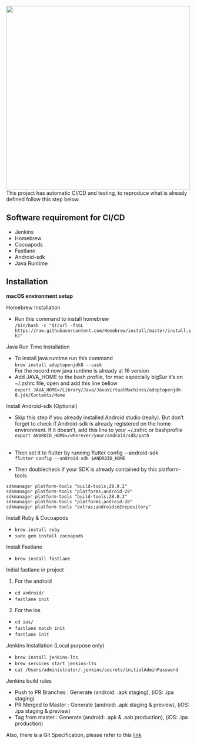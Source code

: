 <img src="https://user-images.githubusercontent.com/83566781/117230672-c969d780-ae47-11eb-924c-3b3382a91e52.jpeg" width="500"><br>
This project has automatic CI/CD and testing, to reproduce what is already defined follow this step below.<br>
## Software requirement for CI/CD
* Jenkins
* Homebrew
* Cocoapods
* Fastlane
* Android-sdk
* Java Runtime

## Installation

**macOS environment setup**

Homebrew Installation
- Run this command to install homebrew <br>
`/bin/bash -c "$(curl -fsSL https://raw.githubusercontent.com/Homebrew/install/master/install.sh)"`

Java Run Time Installation<br>
- To install java runtime run this command<br>
`brew install adoptopenjdk8 --cask`<br>
For the record now java runtime is already at 16 version<br>
- Add JAVA_HOME to the bash profile, for mac especially bigSur it’s on ~/.zshrc file, open and add this line bellow<br>
`export JAVA_HOME=/Library/Java/JavaVirtualMachines/adoptopenjdk-8.jdk/Contents/Home`<br>

Install Android-sdk (Optional)<br>
- Skip this step if you already installed Android studio (really). But don’t forget to check if Android-sdk is already registered on the home environment. If it doesn’t, add this line to your ~/.zshrc or bashprofile<br>
`export ANDROID_HOME=/wherever/your/android/sdk/path`<br><br>
- Then set it to flutter by running flutter config --android-sdk<br>
`flutter config --android-sdk $ANDROID_HOME`<br>

- Then doublecheck if your SDK is already contained by this platform-tools<br>

`sdkmanager platform-tools "build-tools;29.0.2"`<br>
`sdkmanager platform-tools "platforms;android-29"`<br>
`sdkmanager platform-tools "build-tools;28.0.3"`<br>
`sdkmanager platform-tools "platforms;android-28"`<br>
`sdkmanager platform-tools "extras;android;m2repository"`<br>

Install Ruby & Cocoapods
- `brew install ruby`
- `sudo gem install cocoapods`

Install Fastlane
- `brew install fastlane`

Initial fastlane in project<br>
1. For the android
- `cd android/`
- `fastlane init`

2. For the ios
- `cd ios/`
- `fastlane match init`
- `fastlane init`

Jenkins Installation (Local purpose only)
- `brew install jenkins-lts`
- `brew services start jenkins-lts`
- `cat /Users/administrator/.jenkins/secrets/initialAdminPassword`

Jenkins build rules
- Push to PR Branches : Generate (android: .apk staging), (iOS: .ipa staging)
- PR Merged to Master : Generate (android: .apk staging & preview), (iOS: .ipa staging & preview)
- Tag from master : Generate (android: .apk & .aab production), (iOS: .ipa production)

Also, there is a Git Specification, please refer to this [link](https://github.com/evermos/evermos-flutter/wiki/Git-Specification)
